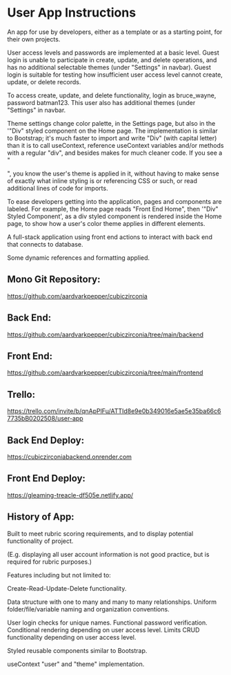 # User App Instructions

An app for use by developers, either as a template or as a starting point, for their own projects.

User access levels and passwords are implemented at a basic level.  Guest login is unable to participate in create, update, and delete operations, and has no additional selectable themes (under "Settings" in navbar).  Guest login is suitable for testing how insufficient user access level cannot create, update, or delete records.

To access create, update, and delete functionality, login as bruce_wayne, password batman123.  This user also has additional themes (under "Settings" in navbar.

Theme settings change color palette, in the Settings page, but also in the '"Div" styled component on the Home page.  The implementation is similar to Bootstrap; it's much faster to import and write "Div" (with capital letter) than it is to call useContext, reference useContext variables and/or methods with a regular "div", and besides makes for much cleaner code.  If you see a "<Div>", you know the user's theme is applied in it, without having to make sense of exactly what inline styling is or referencing CSS or such, or read additional lines of code for imports.

To ease developers getting into the application, pages and components are labeled.  For example, the Home page reads "Front End Home", then '"Div" Styled Component', as a div styled component is rendered inside the Home page, to show how a user's color theme applies in different elements.

A full-stack application using front end actions to interact with back end that connects to database.

Some dynamic references and formatting applied.

## Mono Git Repository:
https://github.com/aardvarkpepper/cubiczirconia

## Back End:
https://github.com/aardvarkpepper/cubiczirconia/tree/main/backend

## Front End:
https://github.com/aardvarkpepper/cubiczirconia/tree/main/frontend

## Trello:
https://trello.com/invite/b/qnApPlFu/ATTId8e9e0b349016e5ae5e35ba66c67735bB0202508/user-app

## Back End Deploy:
https://cubiczirconiabackend.onrender.com

## Front End Deploy:
https://gleaming-treacle-df505e.netlify.app/

## History of App:
Built to meet rubric scoring requirements, and to display potential functionality of project.

(E.g. displaying all user account information is not good practice, but is required for rubric purposes.)

Features including but not limited to:

Create-Read-Update-Delete functionality.

Data structure with one to many and many to many relationships.
Uniform folder/file/variable naming and organization conventions.

User login checks for unique names.
Functional password verification.
Conditional rendering depending on user access level.
Limits CRUD functionality depending on user access level.

Styled reusable components similar to Bootstrap.

useContext "user" and "theme" implementation.
